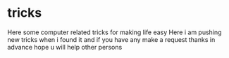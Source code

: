 # tricks
Here some computer related tricks for making life easy
Here i am pushing new tricks when i found it and if you have any make a request thanks in advance hope u will help other persons
